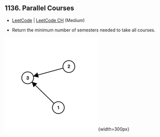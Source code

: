 ## 1136. Parallel Courses

-  [LeetCode](https://leetcode.com/problems/parallel-courses/) | [LeetCode CH](https://leetcode.cn/problems/parallel-courses/) (Medium)

-   Return the minimum number of semesters needed to take all courses.

![1136](../assets/1136.png){width=300px}

